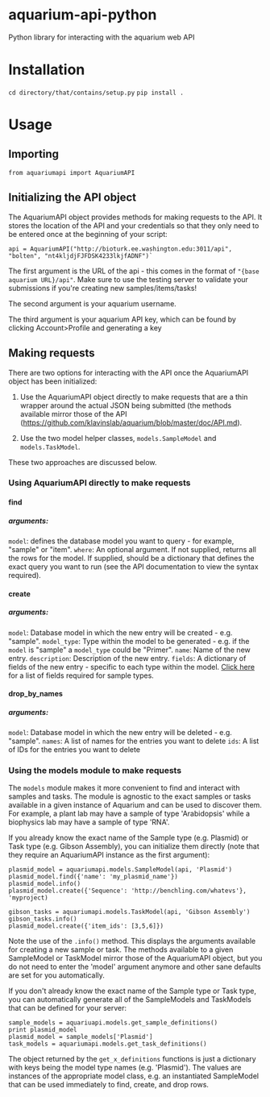 # aquarium-api-python
Python library for interacting with the aquarium web API

# Installation

`cd directory/that/contains/setup.py`
`pip install .`

# Usage

## Importing

    from aquariumapi import AquariumAPI

## Initializing the API object

The AquariumAPI object provides methods for making requests to the API. It
stores the location of the API and your credentials so that they only need to
be entered once at the beginning of your script:

    api = AquariumAPI("http://bioturk.ee.washington.edu:3011/api", "bolten", "nt4kljdjFJFDSK4233lkjfADNF")`

The first argument is the URL of the api - this comes in the format of `"{base aquarium URL}/api"`. Make sure to use the testing server to validate your submissions if you're creating new samples/items/tasks!

The second argument is your aquarium username.

The third argument is your aquarium API key, which can be found by clicking Account&gt;Profile and generating a key

## Making requests

There are two options for interacting with the API once the AquariumAPI object
has been initialized:

1. Use the AquariumAPI object directly to make requests that are a thin wrapper
around the actual JSON being submitted (the methods available mirror those of
the API (https://github.com/klavinslab/aquarium/blob/master/doc/API.md).

2. Use the two model helper classes, `models.SampleModel` and
`models.TaskModel`.

These two approaches are discussed below.

### Using AquariumAPI directly to make requests

#### find

##### arguments:
`model`:  defines the database model you want to query - for example, "sample" or "item".
`where`: An optional argument. If not supplied, returns all the rows for the model. If supplied, should be a dictionary that defines the exact query you want to run (see the API documentation to view the syntax required).

#### create

##### arguments:
`model`:  Database model in which the new entry will be created - e.g. "sample".
`model_type`: Type within the model to be generated - e.g. if the `model` is "sample" a `model_type` could be "Primer".
`name`:  Name of the new entry.
`description`:  Description of the new entry.
`fields`:  A dictionary of fields of the new entry - specific to each type within the model. [Click here](http://bioturk.ee.washington.edu:3011/sample_types) for a list of fields required for sample types.

#### drop_by_names

##### arguments:
`model`:  Database model in which the new entry will be deleted - e.g. "sample".
`names`:  A list of names for the entries you want to delete
`ids`:  A list of IDs for the entries you want to delete

### Using the models module to make requests

The `models` module makes it more convenient to find and interact with samples
and tasks. The module is agnostic to the exact samples or tasks available in a
given instance of Aquarium and can be used to discover them. For example, a
plant lab may have a sample of type 'Arabidopsis' while a biophysics lab may
have a sample of type 'RNA'.

If you already know the exact name of the Sample type (e.g. Plasmid) or Task
type (e.g. Gibson Assembly), you can initialize them directly (note that they
require an AquariumAPI instance as the first argument):

    plasmid_model = aquariumapi.models.SampleModel(api, 'Plasmid')
    plasmid_model.find({'name': 'my_plasmid_name'})
    plasmid_model.info()
    plasmid_model.create({'Sequence': 'http://benchling.com/whatevs'}, 'myproject)

    gibson_tasks = aquariumapi.models.TaskModel(api, 'Gibson Assembly')
    gibson_tasks.info()
    plasmid_model.create({'item_ids': [3,5,6]})

Note the use of the `.info()` method. This displays the arguments available for
creating a new sample or task. The methods available to a given SampleModel
or TaskModel mirror those of the AquariumAPI object, but you do not need to
enter the 'model' argument anymore and other sane defaults are set for you
automatically.

If you don't already know the exact name of the Sample type or Task type, you
can automatically generate all of the SampleModels and TaskModels that can be
defined for your server:

    sample_models = aquariuapi.models.get_sample_definitions()
    print plasmid_model
    plasmid_model = sample_models['Plasmid']
    task_models = aquariumapi.models.get_task_definitions()

The object returned by the `get_x_definitions` functions is just a dictionary
with keys being the model type names (e.g. 'Plasmid'). The values are
instances of the appropriate model class, e.g. an instantiated SampleModel
that can be used immediately to find, create, and drop rows.
